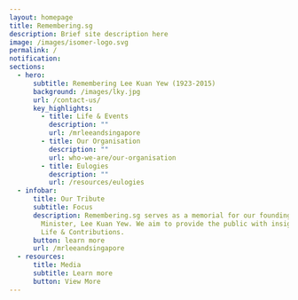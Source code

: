 ```yaml
---
layout: homepage
title: Remembering.sg
description: Brief site description here
image: /images/isomer-logo.svg
permalink: /
notification:
sections:
  - hero:
      subtitle: Remembering Lee Kuan Yew (1923-2015)
      background: /images/lky.jpg
      url: /contact-us/
      key_highlights:
        - title: Life & Events
          description: ""
          url: /mrleeandsingapore
        - title: Our Organisation
          description: ""
          url: who-we-are/our-organisation
        - title: Eulogies
          description: ""
          url: /resources/eulogies
  - infobar:
      title: Our Tribute
      subtitle: Focus
      description: Remembering.sg serves as a memorial for our founding Prime
        Minister, Lee Kuan Yew. We aim to provide the public with insights into his
        Life & Contributions.
      button: learn more
      url: /mrleeandsingapore
  - resources:
      title: Media
      subtitle: Learn more
      button: View More
---
```

